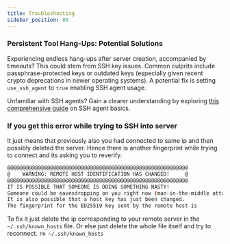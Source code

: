 ```yaml
---
title: Troubleshooting
sidebar_position: 80
---
```

### Persistent Tool Hang-Ups: Potential Solutions

Experiencing endless hang-ups after server creation, accompanied by timeouts? This could stem from SSH key issues. Common culprits include passphrase-protected keys or outdated keys (especially given recent crypto deprecations in newer operating systems). A potential fix is setting `use_ssh_agent` to `true` enabling SSH agent usage.

Unfamiliar with SSH agents? Gain a clearer understanding by exploring [this comprehensive guide](https://smallstep.com/blog/ssh-agent-explained/) on SSH agent basics.

### If you get this error while trying to SSH into server

It just means that previously also you had connected to same ip and then possibly deleted the server. 
Hence there is another fingerprint while trying to connect and its asking you to reverify. 

```bash
@@@@@@@@@@@@@@@@@@@@@@@@@@@@@@@@@@@@@@@@@@@@@@@@@@@@@@@@@@@
@    WARNING: REMOTE HOST IDENTIFICATION HAS CHANGED!     @
@@@@@@@@@@@@@@@@@@@@@@@@@@@@@@@@@@@@@@@@@@@@@@@@@@@@@@@@@@@
IT IS POSSIBLE THAT SOMEONE IS DOING SOMETHING NASTY!
Someone could be eavesdropping on you right now (man-in-the-middle attack)!
It is also possible that a host key has just been changed.
The fingerprint for the ED25519 key sent by the remote host is
```

To fix it just delete the ip corresponding to your remote server in the `~/.ssh/known_hosts` file. 
Or else just delete the whole file itself and try to reconnect. `rm ~/.ssh/known_hosts`